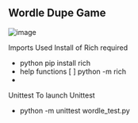 ## Wordle Dupe Game 
![image](https://github.com/sue-lim/tafe-py-wordle-assignment/assets/113986306/9842f4ef-cafc-4051-beec-d9779c3738ed)

Imports Used 
Install of Rich required
* python pip install rich
* help functions
[ ] python -m rich
* 

Unittest 
To launch Unittest 
*  python -m unittest wordle_test.py
